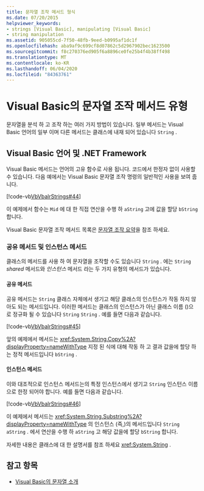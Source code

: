 ```yaml
---
title: 문자열 조작 메서드 형식
ms.date: 07/20/2015
helpviewer_keywords:
- strings [Visual Basic], manipulating [Visual Basic]
- string manipulation
ms.assetid: 905055cd-7f50-48fb-9eed-b0995af1dc1f
ms.openlocfilehash: aba9af9c699cf8d07862c5d2967902bec1623500
ms.sourcegitcommit: f8c270376ed905f6a8896ce0fe25b4f4b38ff498
ms.translationtype: MT
ms.contentlocale: ko-KR
ms.lasthandoff: 06/04/2020
ms.locfileid: "84363761"
---
```

# <a name="types-of-string-manipulation-methods-in-visual-basic"></a>Visual Basic의 문자열 조작 메서드 유형
문자열을 분석 하 고 조작 하는 여러 가지 방법이 있습니다. 일부 메서드는 Visual Basic 언어의 일부 이며 다른 메서드는 클래스에 내재 되어 있습니다 `String` .  
  
## <a name="visual-basic-language-and-the-net-framework"></a>Visual Basic 언어 및 .NET Framework  
 Visual Basic 메서드는 언어의 고유 함수로 사용 됩니다. 코드에서 한정자 없이 사용할 수 있습니다. 다음 예에서는 Visual Basic 문자열 조작 명령의 일반적인 사용을 보여 줍니다.  
  
 [!code-vb[VbVbalrStrings#44](~/samples/snippets/visualbasic/VS_Snippets_VBCSharp/VbVbalrStrings/VB/Class2.vb#44)]  
  
 이 예제에서 함수는 `Mid` 에 대 한 직접 연산을 수행 하 `aString` 고에 값을 할당 `bString` 합니다.  
  
 Visual Basic 문자열 조작 메서드 목록은 [문자열 조작 요약](../../../language-reference/keywords/string-manipulation-summary.md)을 참조 하세요.  
  
### <a name="shared-methods-and-instance-methods"></a>공유 메서드 및 인스턴스 메서드  
 클래스의 메서드를 사용 하 여 문자열을 조작할 수도 있습니다 `String` . 에는 `String` *shared* 메서드와 *인스턴스* 메서드 라는 두 가지 유형의 메서드가 있습니다.  
  
#### <a name="shared-methods"></a>공유 메서드  
 공유 메서드는 `String` 클래스 자체에서 생기고 해당 클래스의 인스턴스가 작동 하지 않아도 되는 메서드입니다. 이러한 메서드는 클래스의 인스턴스가 아닌 클래스 이름 ()으로 정규화 될 수 있습니다 `String` `String` . 예를 들면 다음과 같습니다.  
  
 [!code-vb[VbVbalrStrings#45](~/samples/snippets/visualbasic/VS_Snippets_VBCSharp/VbVbalrStrings/VB/Class2.vb#45)]  
  
 앞의 예제에서 메서드는 <xref:System.String.Copy%2A?displayProperty=nameWithType> 지정 된 식에 대해 작동 하 고 결과 값을에 할당 하는 정적 메서드입니다 `bString` .  
  
#### <a name="instance-methods"></a>인스턴스 메서드  
 이와 대조적으로 인스턴스 메서드는의 특정 인스턴스에서 생기고 `String` 인스턴스 이름으로 한정 되어야 합니다. 예를 들면 다음과 같습니다.  
  
 [!code-vb[VbVbalrStrings#46](~/samples/snippets/visualbasic/VS_Snippets_VBCSharp/VbVbalrStrings/VB/Class2.vb#46)]  
  
 이 예제에서 메서드는 <xref:System.String.Substring%2A?displayProperty=nameWithType> 의 인스턴스 (즉,)의 메서드입니다 `String` `aString` . 에서 연산을 수행 하 `aString` 고 해당 값을에 할당 `bString` 합니다.  
  
 자세한 내용은 클래스에 대 한 설명서를 참조 하세요 <xref:System.String> .  
  
## <a name="see-also"></a>참고 항목

- [Visual Basic의 문자열 소개](introduction-to-strings.md)
